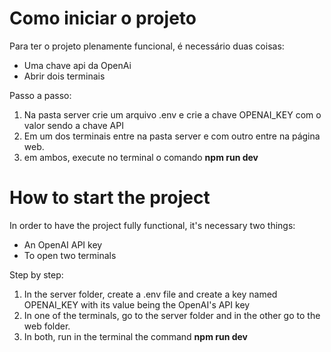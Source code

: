 # Como iniciar o projeto
Para ter o projeto plenamente funcional, é necessário duas coisas:
- Uma chave api da OpenAi
- Abrir dois terminais

Passo a passo:
1. Na pasta server crie um arquivo .env e crie a chave OPENAI_KEY com o valor sendo a chave API 
2. Em um dos terminais entre na pasta server e com outro entre na página web.
3. em ambos, execute no terminal o comando **npm run dev**

# How to start the project
In order to have the project fully functional, it's necessary two things:
- An OpenAI API key
- To open two terminals

Step by step:
1. In the server folder, create a .env file and create a key named OPENAI_KEY with its value being the OpenAI's API key
2. In one of the terminals, go to the server folder and in the other go to the web folder.
3. In both, run in the terminal the command **npm run dev**